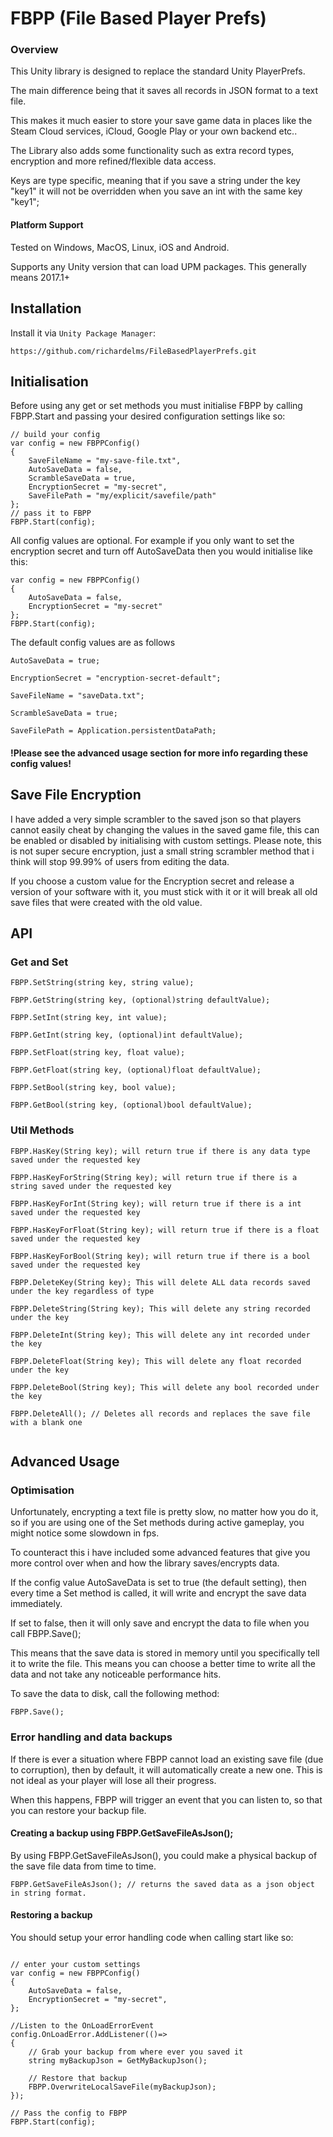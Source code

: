 # FBPP (File Based Player Prefs)

### Overview

This Unity library is designed to replace the standard Unity PlayerPrefs. 

The main difference being that it saves all records in JSON format to a text file.

This makes it much easier to store your save game data in places like the Steam Cloud services, iCloud, Google Play or your own backend etc..

The Library also adds some functionality such as extra record types, encryption and more refined/flexible data access.

Keys are type specific, meaning that if you save a string under the key "key1" it will not be overridden when you save an int with the same key "key1";

#### Platform Support

Tested on Windows, MacOS, Linux, iOS and Android.

Supports any Unity version that can load UPM packages. This generally means 2017.1+

## Installation

Install it via `Unity Package Manager`:
```
https://github.com/richardelms/FileBasedPlayerPrefs.git
```
## Initialisation

Before using any get or set methods you must initialise FBPP by calling FBPP.Start and passing your desired configuration settings like so:

```
// build your config
var config = new FBPPConfig()
{
    SaveFileName = "my-save-file.txt",
    AutoSaveData = false,
    ScrambleSaveData = true,
    EncryptionSecret = "my-secret",
    SaveFilePath = "my/explicit/savefile/path"
};
// pass it to FBPP
FBPP.Start(config);
```

All config values are optional. For example if you only want to set the encryption secret and turn off AutoSaveData then you would initialise like this:

```
var config = new FBPPConfig()
{
    AutoSaveData = false,
    EncryptionSecret = "my-secret"
};
FBPP.Start(config);
```
The default config values are as follows

```
AutoSaveData = true;

EncryptionSecret = "encryption-secret-default";

SaveFileName = "saveData.txt";

ScrambleSaveData = true;

SaveFilePath = Application.persistentDataPath;

```

#### !Please see the advanced usage section for more info regarding these config values! 

## Save File Encryption

I have added a very simple scrambler to the saved json so that players cannot easily cheat by changing the values in the saved game file, this can be enabled or disabled by initialising with custom settings. Please note, this is not super secure encryption, just a small string scrambler method that i think will stop 99.99% of users from editing the data.

If you choose a custom value for the Encryption secret and release a version of your software with it, you must stick with it or it will break all old save files that were created with the old value.

## API

### Get and Set
```
FBPP.SetString(string key, string value);

FBPP.GetString(string key, (optional)string defaultValue);
    
FBPP.SetInt(string key, int value);

FBPP.GetInt(string key, (optional)int defaultValue); 
    
FBPP.SetFloat(string key, float value);

FBPP.GetFloat(string key, (optional)float defaultValue); 
    
FBPP.SetBool(string key, bool value);

FBPP.GetBool(string key, (optional)bool defaultValue);
```
### Util Methods
```
FBPP.HasKey(String key); will return true if there is any data type saved under the requested key
    
FBPP.HasKeyForString(String key); will return true if there is a string saved under the requested key
    
FBPP.HasKeyForInt(String key); will return true if there is a int saved under the requested key
    
FBPP.HasKeyForFloat(String key); will return true if there is a float saved under the requested key
    
FBPP.HasKeyForBool(String key); will return true if there is a bool saved under the requested key
    
FBPP.DeleteKey(String key); This will delete ALL data records saved under the key regardless of type
    
FBPP.DeleteString(String key); This will delete any string recorded under the key
    
FBPP.DeleteInt(String key); This will delete any int recorded under the key
    
FBPP.DeleteFloat(String key); This will delete any float recorded under the key
    
FBPP.DeleteBool(String key); This will delete any bool recorded under the key

FBPP.DeleteAll(); // Deletes all records and replaces the save file with a blank one
    
```

## Advanced Usage 

### Optimisation 

Unfortunately, encrypting a text file is pretty slow, no matter how you do it, so if you are using one of the Set methods during active gameplay, you might notice some slowdown in fps.

To counteract this i have included some advanced features that give you more control over when and how the library saves/encrypts data.

If the config value AutoSaveData is set to true (the default setting), then every time a Set method is called, it will write and encrypt the save data immediately.

If set to false, then it will only save and encrypt the data to file when you call FBPP.Save();

This means that the save data is stored in memory until you specifically tell it to write the file. This means you can choose a better time to write all the data and not take any noticeable performance hits.

To save the data to disk, call the following method:

```
FBPP.Save();

```

### Error handling and data backups

If there is ever a situation where FBPP cannot load an existing save file (due to corruption), then by default, it will automatically create a new one. This is not ideal as your player will lose all their progress.

When this happens, FBPP will trigger an event that you can listen to, so that you can restore your backup file.

#### Creating a backup using FBPP.GetSaveFileAsJson();

By using FBPP.GetSaveFileAsJson(), you could make a physical backup of the save file data from time to time.

```
FBPP.GetSaveFileAsJson(); // returns the saved data as a json object in string format.
```

#### Restoring a backup

You should setup your error handling code when calling start like so:

```

// enter your custom settings
var config = new FBPPConfig()
{
    AutoSaveData = false,
    EncryptionSecret = "my-secret",
};

//Listen to the OnLoadErrorEvent
config.OnLoadError.AddListener(()=>
{
    // Grab your backup from where ever you saved it
    string myBackupJson = GetMyBackupJson();

    // Restore that backup
    FBPP.OverwriteLocalSaveFile(myBackupJson);
});

// Pass the config to FBPP
FBPP.Start(config);
```


